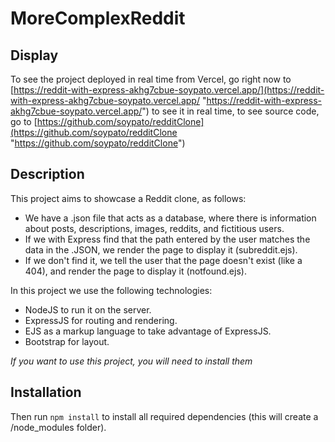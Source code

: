 # MoreComplexReddit

## Display
To see the project deployed in real time from Vercel, go right now to [https://reddit-with-express-akhg7cbue-soypato.vercel.app/](https://reddit-with-express-akhg7cbue-soypato.vercel.app/ "https://reddit-with-express-akhg7cbue-soypato.vercel.app/") to see it in real time, to see source code, go to [https://github.com/soypato/redditClone](https://github.com/soypato/redditClone "https://github.com/soypato/redditClone")

## Description
This project aims to showcase a Reddit clone, as follows:

- We have a .json file that acts as a database, where there is information about posts, descriptions, images, reddits, and fictitious users.
- If we with Express find that the path entered by the user matches the data in the .JSON, we render the page to display it (subreddit.ejs).
- If we don't find it, we tell the user that the page doesn't exist (like a 404), and render the page to display it (notfound.ejs).

In this project we use the following technologies:
- NodeJS to run it on the server.
- ExpressJS for routing and rendering.
- EJS as a markup language to take advantage of ExpressJS.
- Bootstrap for layout.

*If you want to use this project, you will need to install them*

## Installation
Then run `npm install` to install all required dependencies (this will create a /node_modules folder).


